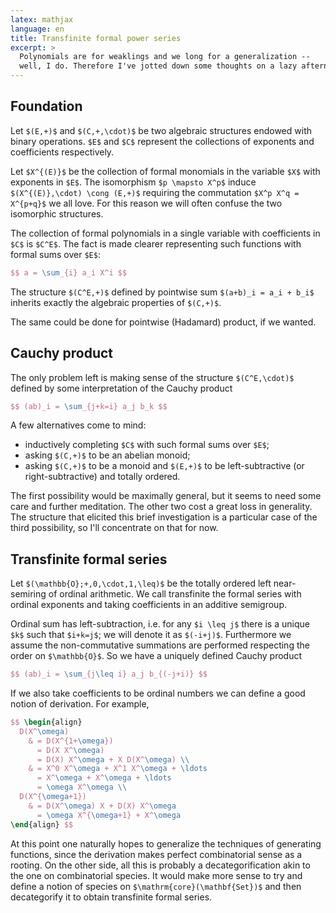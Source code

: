 ```yaml
---
latex: mathjax
language: en
title: Transfinite formal power series
excerpt: >
  Polynomials are for weaklings and we long for a generalization --
  well, I do. Therefore I've jotted down some thoughts on a lazy afternoon.
---
```


## Foundation

Let `$(E,+)$` and `$(C,+,\cdot)$` be two algebraic structures endowed
with binary operations.
`$E$` and `$C$` represent the collections of exponents and coefficients
respectively.

Let `$X^{(E)}$` be the collection of formal monomials in the variable
`$X$` with exponents in `$E$`.  The isomorphism `$p \mapsto X^p$` induce
`$(X^{(E)},\cdot) \cong (E,+)$` requiring the commutation `$X^p X^q =
X^{p+q}$` we all love.  For this reason we will often confuse the two
isomorphic structures.

The collection of formal polynomials in a single variable with
coefficients in `$C$` is `$C^E$`.  The fact is made clearer representing
such functions with formal sums over `$E$`:

``` tex
$$ a = \sum_{i} a_i X^i $$
```

The structure `$(C^E,+)$` defined by pointwise sum `$(a+b)_i = a_i +
b_i$` inherits exactly the algebraic properties of `$(C,+)$`.

The same could be done for pointwise (Hadamard) product, if we wanted.

## Cauchy product

The only problem left is making sense of the structure `$(C^E,\cdot)$`
defined by some interpretation of the Cauchy product

``` tex
$$ (ab)_i = \sum_{j+k=i} a_j b_k $$
```

A few alternatives come to mind:

* inductively completing `$C$` with such formal sums over `$E$`;
* asking `$(C,+)$` to be an abelian monoid;
* asking `$(C,+)$` to be a monoid and `$(E,+)$` to be left-subtractive (or right-subtractive) and totally ordered.

The first possibility would be maximally general, but it seems to need
some care and further meditation.  The other two cost a great loss in
generality.  The structure that elicited this brief investigation is a
particular case of the third possibility, so I'll concentrate on that
for now.

## Transfinite formal series

Let `$(\mathbb{O};+,0,\cdot,1,\leq)$` be the totally ordered left
near-semiring of ordinal arithmetic.  We call transfinite the formal
series with ordinal exponents and taking coefficients in an additive
semigroup.

Ordinal sum has left-subtraction, i.e. for any `$i \leq j$`
there is a unique `$k$` such that `$i+k=j$`; we will denote it as
`$(-i+j)$`.  Furthermore we assume the non-commutative summations are
performed respecting the order on `$\mathbb{O}$`.  So we have a uniquely
defined Cauchy product

``` tex
$$ (ab)_i = \sum_{j\leq i} a_j b_{(-j+i)} $$
```

If we also take coefficients to be ordinal numbers we can define a good
notion of derivation.  For example,

``` tex
$$ \begin{align}
  D(X^\omega)
    & = D(X^{1+\omega})
      = D(X X^\omega)
      = D(X) X^\omega + X D(X^\omega) \\
    & = X^0 X^\omega + X^1 X^\omega + \ldots
      = X^\omega + X^\omega + \ldots
      = \omega X^\omega \\
  D(X^{\omega+1})
    & = D(X^\omega) X + D(X) X^\omega
      = \omega X^{\omega+1} + X^\omega
\end{align} $$
```

At this point one naturally hopes to generalize the techniques of
generating functions, since the derivation makes perfect combinatorial
sense as a rooting.  On the other side, all this is probably
a decategorification akin to the one on combinatorial species.
It would make more sense to try and define a notion of species on
`$\mathrm{core}(\mathbf{Set})$` and then decategorify it to obtain
transfinite formal series.

